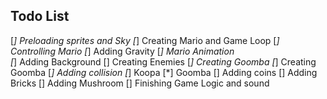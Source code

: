 ## Todo List
[*] Preloading sprites and Sky
[*] Creating Mario and Game Loop
[*] Controlling Mario 
[*] Adding Gravity
[*] Mario Animation  
[*] Adding Background 
[] Creating Enemies
    [*] Creating Goomba
    [*] Creating Goomba
[*] Adding collision 
    [*] Koopa
    [*] Goomba
[] Adding coins 
[] Adding Bricks
[] Adding Mushroom
[] Finishing Game Logic and sound
